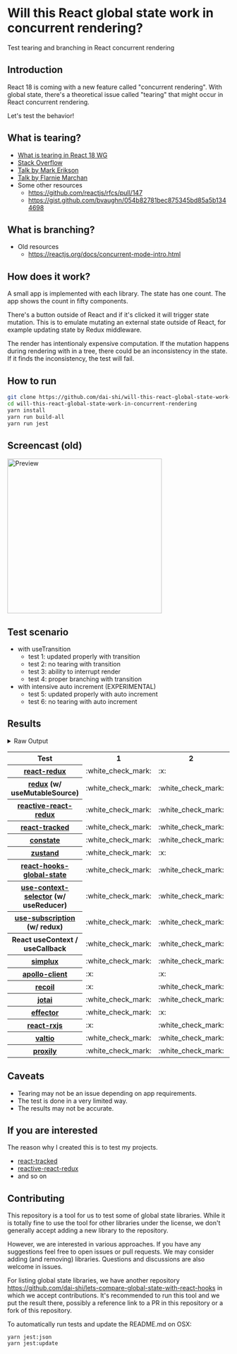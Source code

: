 # Will this React global state work in concurrent rendering?

Test tearing and branching in React concurrent rendering

## Introduction

React 18 is coming with a new feature called "concurrent rendering".
With global state, there's a theoretical issue called "tearing"
that might occur in React concurrent rendering.

Let's test the behavior!

## What is tearing?

- [What is tearing in React 18 WG](https://github.com/reactwg/react-18/discussions/69)
- [Stack Overflow](https://stackoverflow.com/questions/54891675/what-is-tearing-in-the-context-of-the-react-redux)
- [Talk by Mark Erikson](https://www.youtube.com/watch?v=yOZ4Ml9LlWE&t=933s)
- [Talk by Flarnie Marchan](https://www.youtube.com/watch?v=V1Ly-8Z1wQA&t=1079s)
- Some other resources
  - https://github.com/reactjs/rfcs/pull/147
  - https://gist.github.com/bvaughn/054b82781bec875345bd85a5b1344698

## What is branching?

- Old resources
  - https://reactjs.org/docs/concurrent-mode-intro.html

## How does it work?

A small app is implemented with each library.
The state has one count.
The app shows the count in fifty components.

There's a button outside of React and
if it's clicked it will trigger state mutation.
This is to emulate mutating an external state outside of React,
for example updating state by Redux middleware.

The render has intentionaly expensive computation.
If the mutation happens during rendering with in a tree,
there could be an inconsistency in the state.
If it finds the inconsistency, the test will fail.

## How to run

```bash
git clone https://github.com/dai-shi/will-this-react-global-state-work-in-concurrent-rendering.git
cd will-this-react-global-state-work-in-concurrent-rendering
yarn install
yarn run build-all
yarn run jest
```

## Screencast (old)

<img src="https://user-images.githubusercontent.com/490574/61502196-ce109200-aa0d-11e9-9efc-6203545d367c.gif" alt="Preview" width="350" />

## Test scenario

- with useTransition
  - test 1: updated properly with transition
  - test 2: no tearing with transition
  - test 3: ability to interrupt render
  - test 4: proper branching with transition
- with intensive auto increment (EXPERIMENTAL)
  - test 5: updated properly with auto increment
  - test 6: no tearing with auto increment

## Results

<details>
<summary>Raw Output</summary>

```
 react-redux
   with useTransition
     ✓ test 1: updated properly with transition (2601 ms)
     ✕ test 2: no tearing with transition (62 ms)
     ✓ test 3: ability to interrupt render (1 ms)
     ✕ test 4: proper branching with transition (7190 ms)
   with intensive auto increment
     ✓ test 5: updated properly with auto increment (2227 ms)
     ✕ test 6: no tearing with auto increment (2 ms)
 redux-use-mutable-source
   with useTransition
     ✓ test 1: updated properly with transition (2646 ms)
     ✓ test 2: no tearing with transition (137 ms)
     ✓ test 3: ability to interrupt render
     ✕ test 4: proper branching with transition (7513 ms)
   with intensive auto increment
     ✓ test 5: updated properly with auto increment (2218 ms)
     ✕ test 6: no tearing with auto increment (3 ms)
 reactive-react-redux
   with useTransition
     ✓ test 1: updated properly with transition (2660 ms)
     ✓ test 2: no tearing with transition (133 ms)
     ✓ test 3: ability to interrupt render (1 ms)
     ✕ test 4: proper branching with transition (7533 ms)
   with intensive auto increment
     ✓ test 5: updated properly with auto increment (2206 ms)
     ✕ test 6: no tearing with auto increment (1 ms)
 react-tracked
   with useTransition
     ✓ test 1: updated properly with transition (3508 ms)
     ✓ test 2: no tearing with transition (48 ms)
     ✓ test 3: ability to interrupt render
     ✓ test 4: proper branching with transition (5503 ms)
   with intensive auto increment
     ✓ test 5: updated properly with auto increment (6300 ms)
     ✓ test 6: no tearing with auto increment (1 ms)
 constate
   with useTransition
     ✓ test 1: updated properly with transition (2773 ms)
     ✓ test 2: no tearing with transition (63 ms)
     ✓ test 3: ability to interrupt render (1 ms)
     ✓ test 4: proper branching with transition (3439 ms)
   with intensive auto increment
     ✓ test 5: updated properly with auto increment (4016 ms)
     ✓ test 6: no tearing with auto increment (1 ms)
 zustand
   with useTransition
     ✓ test 1: updated properly with transition (2585 ms)
     ✕ test 2: no tearing with transition (45 ms)
     ✓ test 3: ability to interrupt render
     ✕ test 4: proper branching with transition (7180 ms)
   with intensive auto increment
     ✓ test 5: updated properly with auto increment (2228 ms)
     ✕ test 6: no tearing with auto increment (2 ms)
 react-hooks-global-state
   with useTransition
     ✓ test 1: updated properly with transition (3402 ms)
     ✓ test 2: no tearing with transition (41 ms)
     ✓ test 3: ability to interrupt render
     ✕ test 4: proper branching with transition (7169 ms)
   with intensive auto increment
     ✕ test 5: updated properly with auto increment (13168 ms)
     ✕ test 6: no tearing with auto increment (2 ms)
 use-context-selector
   with useTransition
     ✓ test 1: updated properly with transition (3576 ms)
     ✓ test 2: no tearing with transition (66 ms)
     ✓ test 3: ability to interrupt render
     ✓ test 4: proper branching with transition (5468 ms)
   with intensive auto increment
     ✓ test 5: updated properly with auto increment (6144 ms)
     ✓ test 6: no tearing with auto increment (2 ms)
 use-subscription
   with useTransition
     ✓ test 1: updated properly with transition (3476 ms)
     ✓ test 2: no tearing with transition (138 ms)
     ✓ test 3: ability to interrupt render
     ✕ test 4: proper branching with transition (7511 ms)
   with intensive auto increment
     ✕ test 5: updated properly with auto increment (13194 ms)
     ✕ test 6: no tearing with auto increment (3 ms)
 react-state
   with useTransition
     ✓ test 1: updated properly with transition (2766 ms)
     ✓ test 2: no tearing with transition (45 ms)
     ✓ test 3: ability to interrupt render (1 ms)
     ✓ test 4: proper branching with transition (3465 ms)
   with intensive auto increment
     ✓ test 5: updated properly with auto increment (4011 ms)
     ✓ test 6: no tearing with auto increment (2 ms)
 simplux
   with useTransition
     ✓ test 1: updated properly with transition (2720 ms)
     ✓ test 2: no tearing with transition (46 ms)
     ✓ test 3: ability to interrupt render
     ✕ test 4: proper branching with transition (7360 ms)
   with intensive auto increment
     ✓ test 5: updated properly with auto increment (4100 ms)
     ✓ test 6: no tearing with auto increment (1 ms)
 apollo-client
   with useTransition
     ✕ test 1: updated properly with transition (4696 ms)
     ✕ test 2: no tearing with transition (50 ms)
     ✕ test 3: ability to interrupt render (1 ms)
     ✕ test 4: proper branching with transition (3526 ms)
   with intensive auto increment
     ✓ test 5: updated properly with auto increment (2240 ms)
     ✕ test 6: no tearing with auto increment (2 ms)
 recoil
   with useTransition
     ✕ test 1: updated properly with transition (5868 ms)
     ✓ test 2: no tearing with transition (42 ms)
     ✕ test 3: ability to interrupt render (1 ms)
     ✕ test 4: proper branching with transition (4470 ms)
   with intensive auto increment
     ✓ test 5: updated properly with auto increment (2997 ms)
     ✓ test 6: no tearing with auto increment (1 ms)
 jotai
   with useTransition
     ✓ test 1: updated properly with transition (3455 ms)
     ✓ test 2: no tearing with transition (133 ms)
     ✓ test 3: ability to interrupt render
     ✕ test 4: proper branching with transition (7553 ms)
   with intensive auto increment
     ✕ test 5: updated properly with auto increment (13177 ms)
     ✕ test 6: no tearing with auto increment (2 ms)
 effector
   with useTransition
     ✓ test 1: updated properly with transition (2578 ms)
     ✕ test 2: no tearing with transition (61 ms)
     ✓ test 3: ability to interrupt render
     ✕ test 4: proper branching with transition (7191 ms)
   with intensive auto increment
     ✓ test 5: updated properly with auto increment (2207 ms)
     ✕ test 6: no tearing with auto increment (2 ms)
 react-rxjs
   with useTransition
     ✕ test 1: updated properly with transition (5747 ms)
     ✓ test 2: no tearing with transition (45 ms)
     ✕ test 3: ability to interrupt render (1 ms)
     ✕ test 4: proper branching with transition (4501 ms)
   with intensive auto increment
     ✓ test 5: updated properly with auto increment (2996 ms)
     ✓ test 6: no tearing with auto increment (1 ms)
 valtio
   with useTransition
     ✓ test 1: updated properly with transition (3396 ms)
     ✓ test 2: no tearing with transition (53 ms)
     ✓ test 3: ability to interrupt render
     ✕ test 4: proper branching with transition (7151 ms)
   with intensive auto increment
     ✕ test 5: updated properly with auto increment (13189 ms)
     ✕ test 6: no tearing with auto increment (2 ms)
 proxily
   with useTransition
     ✓ test 1: updated properly with transition (2760 ms)
     ✓ test 2: no tearing with transition (42 ms)
     ✓ test 3: ability to interrupt render
     ✕ test 4: proper branching with transition (7292 ms)
   with intensive auto increment
     ✕ test 5: updated properly with auto increment (12201 ms)
     ✓ test 6: no tearing with auto increment (1 ms)

```
</details>

<table>
<tr><th>Test</th><th>1</th><th>2</th><th>3</th><th>4</th><th>5</th><th>6</th></tr>	<tr>
		<th><a href="https://react-redux.js.org">react-redux</a></th>
		<td>:white_check_mark:</td>
		<td>:x:</td>
		<td>:white_check_mark:</td>
		<td>:x:</td>
		<td>:white_check_mark:</td>
		<td>:x:</td>
	</tr>
	<tr>
		<th><a href="https://redux.js.org">redux</a> (w/ useMutableSource)</th>
		<td>:white_check_mark:</td>
		<td>:white_check_mark:</td>
		<td>:white_check_mark:</td>
		<td>:x:</td>
		<td>:white_check_mark:</td>
		<td>:x:</td>
	</tr>
	<tr>
		<th><a href="https://github.com/dai-shi/reactive-react-redux">reactive-react-redux</a></th>
		<td>:white_check_mark:</td>
		<td>:white_check_mark:</td>
		<td>:white_check_mark:</td>
		<td>:x:</td>
		<td>:white_check_mark:</td>
		<td>:x:</td>
	</tr>
	<tr>
		<th><a href="https://react-tracked.js.org">react-tracked</a></th>
		<td>:white_check_mark:</td>
		<td>:white_check_mark:</td>
		<td>:white_check_mark:</td>
		<td>:white_check_mark:</td>
		<td>:white_check_mark:</td>
		<td>:white_check_mark:</td>
	</tr>
	<tr>
		<th><a href="https://github.com/diegohaz/constate">constate</a></th>
		<td>:white_check_mark:</td>
		<td>:white_check_mark:</td>
		<td>:white_check_mark:</td>
		<td>:white_check_mark:</td>
		<td>:white_check_mark:</td>
		<td>:white_check_mark:</td>
	</tr>
	<tr>
		<th><a href="https://github.com/pmndrs/zustand">zustand</a></th>
		<td>:white_check_mark:</td>
		<td>:x:</td>
		<td>:white_check_mark:</td>
		<td>:x:</td>
		<td>:white_check_mark:</td>
		<td>:x:</td>
	</tr>
	<tr>
		<th><a href="https://github.com/dai-shi/react-hooks-global-state">react-hooks-global-state</a></th>
		<td>:white_check_mark:</td>
		<td>:white_check_mark:</td>
		<td>:white_check_mark:</td>
		<td>:x:</td>
		<td>:x:</td>
		<td>:x:</td>
	</tr>
	<tr>
		<th><a href="https://github.com/dai-shi/use-context-selector">use-context-selector</a> (w/ useReducer)</th>
		<td>:white_check_mark:</td>
		<td>:white_check_mark:</td>
		<td>:white_check_mark:</td>
		<td>:white_check_mark:</td>
		<td>:white_check_mark:</td>
		<td>:white_check_mark:</td>
	</tr>
	<tr>
		<th><a href="https://github.com/facebook/react/tree/master/packages/use-subscription">use-subscription</a> (w/ redux)</th>
		<td>:white_check_mark:</td>
		<td>:white_check_mark:</td>
		<td>:white_check_mark:</td>
		<td>:x:</td>
		<td>:x:</td>
		<td>:x:</td>
	</tr>
	<tr>
		<th>React useContext / useCallback</th>
		<td>:white_check_mark:</td>
		<td>:white_check_mark:</td>
		<td>:white_check_mark:</td>
		<td>:white_check_mark:</td>
		<td>:white_check_mark:</td>
		<td>:white_check_mark:</td>
	</tr>
	<tr>
		<th><a href="https://github.com/MrWolfZ/simplux">simplux</a></th>
		<td>:white_check_mark:</td>
		<td>:white_check_mark:</td>
		<td>:white_check_mark:</td>
		<td>:x:</td>
		<td>:white_check_mark:</td>
		<td>:white_check_mark:</td>
	</tr>
	<tr>
		<th><a href="https://github.com/apollographql/apollo-client">apollo-client</a></th>
		<td>:x:</td>
		<td>:x:</td>
		<td>:x:</td>
		<td>:x:</td>
		<td>:white_check_mark:</td>
		<td>:x:</td>
	</tr>
	<tr>
		<th><a href="https://recoiljs.org">recoil</a></th>
		<td>:x:</td>
		<td>:white_check_mark:</td>
		<td>:x:</td>
		<td>:x:</td>
		<td>:white_check_mark:</td>
		<td>:white_check_mark:</td>
	</tr>
	<tr>
		<th><a href="https://github.com/pmndrs/jotai">jotai</a></th>
		<td>:white_check_mark:</td>
		<td>:white_check_mark:</td>
		<td>:white_check_mark:</td>
		<td>:x:</td>
		<td>:x:</td>
		<td>:x:</td>
	</tr>
	<tr>
		<th><a href="https://github.com/zerobias/effector">effector</a></th>
		<td>:white_check_mark:</td>
		<td>:x:</td>
		<td>:white_check_mark:</td>
		<td>:x:</td>
		<td>:white_check_mark:</td>
		<td>:x:</td>
	</tr>
	<tr>
		<th><a href="https://react-rxjs.org">react-rxjs</a></th>
		<td>:x:</td>
		<td>:white_check_mark:</td>
		<td>:x:</td>
		<td>:x:</td>
		<td>:white_check_mark:</td>
		<td>:white_check_mark:</td>
	</tr>
	<tr>
		<th><a href="https://github.com/pmndrs/valtio">valtio</a></th>
		<td>:white_check_mark:</td>
		<td>:white_check_mark:</td>
		<td>:white_check_mark:</td>
		<td>:x:</td>
		<td>:x:</td>
		<td>:x:</td>
	</tr>
	<tr>
		<th><a href="https://github.com/selsamman/proxily">proxily</a></th>
		<td>:white_check_mark:</td>
		<td>:white_check_mark:</td>
		<td>:white_check_mark:</td>
		<td>:x:</td>
		<td>:x:</td>
		<td>:white_check_mark:</td>
	</tr>

</table>

## Caveats

- Tearing may not be an issue depending on app requirements.
- The test is done in a very limited way.
- The results may not be accurate.

## If you are interested

The reason why I created this is to test my projects.

- [react-tracked](https://github.com/dai-shi/react-tracked)
- [reactive-react-redux](https://github.com/dai-shi/reactive-react-redux)
- and so on

## Contributing

This repository is a tool for us to test some of global state libraries.
While it is totally fine to use the tool for other libraries under the license,
we don't generally accept adding a new library to the repository.

However, we are interested in various approaches.
If you have any suggestions feel free to open issues or pull requests.
We may consider adding (and removing) libraries.
Questions and discussions are also welcome in issues.

For listing global state libraries, we have another repository
https://github.com/dai-shi/lets-compare-global-state-with-react-hooks
in which we accept contributions. It's recommended to run this tool
and we put the result there, possibly a reference link to a PR
in this repository or a fork of this repository.

To automatically run tests and update the README.md on OSX:
```
yarn jest:json
yarn jest:update
```

